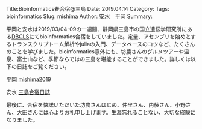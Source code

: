 Title:Bioinformatics春合宿@三島
Date: 2019.04.14
Category:
Tags: bioinformatics
Slug: mishima
Author: 安水　平岡
Summary:

平岡と安水は2019/03/04-09の一週間、静岡県三島市の国立遺伝学研究所にある<a href="https://dbcls.rois.ac.jp/">DBCLS</a>にてbioinformatics合宿をしていました。定量、アセンブリを始めとするトランスクリプトーム解析やjuliaの入門、データベースのコツなど、たくさんのことを学びました。bioinformatics意外にも、坊農さんのグルメツアーや温泉、富士山など、季節ならではの三島を堪能することができました。詳しくは以下の日誌をご覧ください。

平岡
<a href="https://github.com/yuna06/mishima2019/blob/master/README.md">mishima2019</a>
 

安水
<a href="https://github.com/yyoshiaki/mishima_gassyuku/blob/master/README.md">三島合宿日誌</a>

最後に、合宿を快諾いただいた坊農さんはじめ、仲里さん、内藤さん、小野さん、大田さんには心よりお礼申し上げます。生涯忘れることない、大切な経験になりました。
